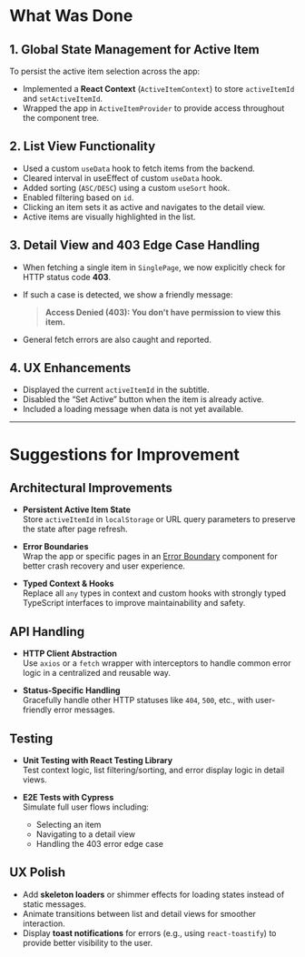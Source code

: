 # What Was Done

## 1. Global State Management for Active Item

To persist the active item selection across the app:

- Implemented a **React Context** (`ActiveItemContext`) to store `activeItemId` and `setActiveItemId`.
- Wrapped the app in `ActiveItemProvider` to provide access throughout the component tree.

## 2. List View Functionality

- Used a custom `useData` hook to fetch items from the backend.
- Cleared interval in useEffect of custom `useData` hook.
- Added sorting (`ASC/DESC`) using a custom `useSort` hook.
- Enabled filtering based on `id`.
- Clicking an item sets it as active and navigates to the detail view.
- Active items are visually highlighted in the list.

## 3. Detail View and 403 Edge Case Handling

- When fetching a single item in `SinglePage`, we now explicitly check for HTTP status code **403**.
- If such a case is detected, we show a friendly message:

  > **Access Denied (403): You don't have permission to view this item.**

- General fetch errors are also caught and reported.

## 4. UX Enhancements

- Displayed the current `activeItemId` in the subtitle.
- Disabled the “Set Active” button when the item is already active.
- Included a loading message when data is not yet available.

---

# Suggestions for Improvement

## Architectural Improvements

- **Persistent Active Item State**  
  Store `activeItemId` in `localStorage` or URL query parameters to preserve the state after page refresh.

- **Error Boundaries**  
  Wrap the app or specific pages in an [Error Boundary](https://reactjs.org/docs/error-boundaries.html) component for better crash recovery and user experience.

- **Typed Context & Hooks**  
  Replace all `any` types in context and custom hooks with strongly typed TypeScript interfaces to improve maintainability and safety.

## API Handling

- **HTTP Client Abstraction**  
  Use `axios` or a `fetch` wrapper with interceptors to handle common error logic in a centralized and reusable way.

- **Status-Specific Handling**  
  Gracefully handle other HTTP statuses like `404`, `500`, etc., with user-friendly error messages.

## Testing

- **Unit Testing with React Testing Library**  
  Test context logic, list filtering/sorting, and error display logic in detail views.

- **E2E Tests with Cypress**  
  Simulate full user flows including:
  - Selecting an item
  - Navigating to a detail view
  - Handling the 403 error edge case

## UX Polish

- Add **skeleton loaders** or shimmer effects for loading states instead of static messages.
- Animate transitions between list and detail views for smoother interaction.
- Display **toast notifications** for errors (e.g., using `react-toastify`) to provide better visibility to the user.

